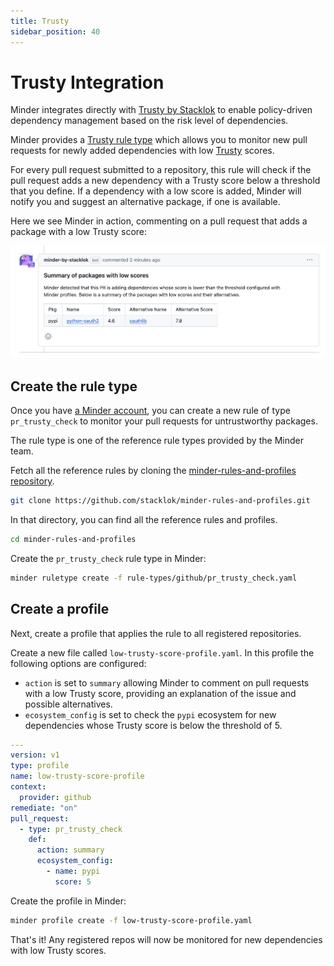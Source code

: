 ```yaml
---
title: Trusty
sidebar_position: 40
---
```


# Trusty Integration

Minder integrates directly with [Trusty by Stacklok](http://trustypkg.dev) to enable policy-driven dependency management based on the risk level of dependencies.

Minder provides a [Trusty rule type](../ref/rules/activity.md) which allows you to monitor new pull requests for newly added dependencies with low [Trusty](https://www.trustypkg.dev/) scores.

For every pull request submitted to a repository, this rule will check if the pull request adds a new dependency with
a Trusty score below a threshold that you define. If a dependency with a low score is added, Minder will notify you and 
suggest an alternative package, if one is available.

Here we see Minder in action, commenting on a pull request that adds a package with a low Trusty score:

![Minder commenting on PR with low Trusty score](./low-trusty-score-pr.png)

## Create the rule type

Once you have [a Minder account](../getting_started/login.md), you can create a new rule of type `pr_trusty_check` to monitor your pull requests for untrustworthy packages.

The rule type is one of the reference rule types provided by the Minder team.

Fetch all the reference rules by cloning the [minder-rules-and-profiles repository](https://github.com/stacklok/minder-rules-and-profiles).

```bash
git clone https://github.com/stacklok/minder-rules-and-profiles.git
```

In that directory, you can find all the reference rules and profiles.

```bash
cd minder-rules-and-profiles
```

Create the `pr_trusty_check` rule type in Minder:

```bash
minder ruletype create -f rule-types/github/pr_trusty_check.yaml
```

## Create a profile

Next, create a profile that applies the rule to all registered repositories.

Create a new file called `low-trusty-score-profile.yaml`. In this profile the following options are configured: 
- `action` is set to `summary` allowing Minder to comment on pull requests with a low Trusty score, providing an explanation of the issue and possible alternatives.
- `ecosystem_config` is set to check the `pypi` ecosystem for new dependencies whose Trusty score is below the threshold of 5.

```yaml
---
version: v1
type: profile
name: low-trusty-score-profile
context:
  provider: github
remediate: "on"
pull_request:
  - type: pr_trusty_check
    def:
      action: summary
      ecosystem_config:
        - name: pypi
          score: 5
```

Create the profile in Minder:

```bash
minder profile create -f low-trusty-score-profile.yaml
```

That's it! Any registered repos will now be monitored for new dependencies with low Trusty scores.
